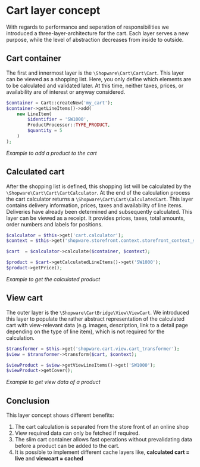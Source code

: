 # Cart layer concept

With regards to performance and seperation of responsibilities we introduced a three-layer-architecture for the cart. Each layer serves a new purpose, while the level of abstraction decreases from inside to outside.

## Cart container
The first and innermost layer is the `\Shopware\Cart\Cart\Cart`. 
This layer can be viewed as a shopping list. Here, you only define which elements are to be calculated and validated later.
At this time, neither taxes, prices, or availability are of interest or anyway considered.

```php
$container = Cart::createNew('my_cart');
$container->getLineItems()->add(
    new LineItem(
        $identifier = 'SW1000',
        ProductProcessor::TYPE_PRODUCT,
        $quantity = 5
    )
);
```
*Example to add a product to the cart*


## Calculated cart
After the shopping list is defined, this shopping list will be calculated by the `\Shopware\Cart\Cart\CartCalculator`.
At the end of the calculation process the cart calculator returns a `\Shopware\Cart\Cart\CalculatedCart`. This layer
contains delivery information, prices, taxes and availability of line items. Deliveries have already been determined and subsequently calculated.
This layer can be viewed as a receipt. It provides prices, taxes, total amounts, order numbers and labels for positions.

```php
$calculator = $this->get('cart.calculator');
$context = $this->get('shopware.storefront.context.storefront_context_service')->getShopContext();

$cart  = $calculator->calculate($container, $context);

$product = $cart->getCalculatedLineItems()->get('SW1000');
$product->getPrice();
```
*Example to get the calculated product*

## View cart
The outer layer is the `\Shopware\CartBridge\View\ViewCart`. We introduced this layer to populate the rather abstract representation of the calculated cart with view-relevant data (e.g. images, description, link to a detail page depending on the type of line item), which is not required for the calculation.

```php
$transformer = $this->get('shopware.cart.view.cart_transformer');
$view = $transformer->transform($cart, $context);

$viewProduct = $view->getViewLineItems()->get('SW1000');
$viewProduct->getCover();
```
*Example to get view data of a product*


## Conclusion

This layer concept shows different benefits:

1. The cart calculation is separated from the store front of an online shop 
2. View required data can only be fetched if required.
3. The slim cart container allows fast operations without prevalidating data before a product can be added to the cart.
4. It is possible to implement different cache layers like, **calculated cart = live** and **viewcart = cached**